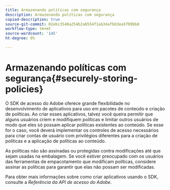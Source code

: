 ```yaml
---
title: Armazenando políticas com segurança
description: Armazenando políticas com segurança
copied-description: true
source-git-commit: 02ebc3548a254b2a6554f1ab34afbb3ea5f09bb8
workflow-type: tm+mt
source-wordcount: '145'
ht-degree: 0%

---
```


# Armazenando políticas com segurança{#securely-storing-policies}

O SDK de acesso do Adobe oferece grande flexibilidade no desenvolvimento de aplicativos para uso em pacotes de conteúdo e criação de políticas. Ao criar esses aplicativos, talvez você queira permitir que alguns usuários criem e modifiquem políticas e limitar outros usuários de modo que eles só possam aplicar políticas existentes ao conteúdo. Se esse for o caso, você deverá implementar os controles de acesso necessários para criar contas de usuário com privilégios diferentes para a criação de políticas e a aplicação de políticas ao conteúdo.

As políticas não são assinadas ou protegidas contra modificações até que sejam usadas na embalagem. Se você estiver preocupado com os usuários das ferramentas de empacotamento que modificam políticas, considere assinar as políticas para garantir que elas não possam ser modificadas.

Para obter mais informações sobre como criar aplicativos usando o SDK, consulte a *Referência da API de acesso do Adobe*.
